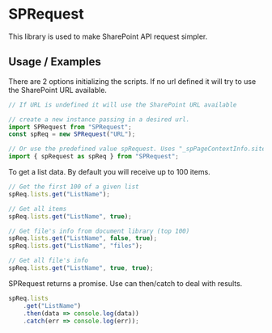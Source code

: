 # SPRequest

This library is used to make SharePoint API request simpler.

## Usage / Examples

There are 2 options initializing the scripts. If no url defined it will try to use the SharePoint URL available.

```js
// If URL is undefined it will use the SharePoint URL available

// create a new instance passing in a desired url.
import SPRequest from "SPRequest";
const spReq = new SPRequest("URL");

// Or use the predefined value spRequest. Uses "_spPageContextInfo.siteAbsoluteUrl" as default url.
import { spRequest as spReq } from "SPRequest";
```

To get a list data. By default you will receive up to 100 items.

```js
// Get the first 100 of a given list
spReq.lists.get("ListName");

// Get all items
spReq.lists.get("ListName", true);

// Get file's info from document library (top 100)
spReq.lists.get("ListName", false, true);
spReq.lists.get("ListName", "files");

// Get all file's info
spReq.lists.get("ListName", true, true);
```

SPRequest returns a promise. Use can then/catch to deal with results.

```js
spReq.lists
    .get("ListName")
    .then(data => console.log(data))
    .catch(err => console.log(err));
```
